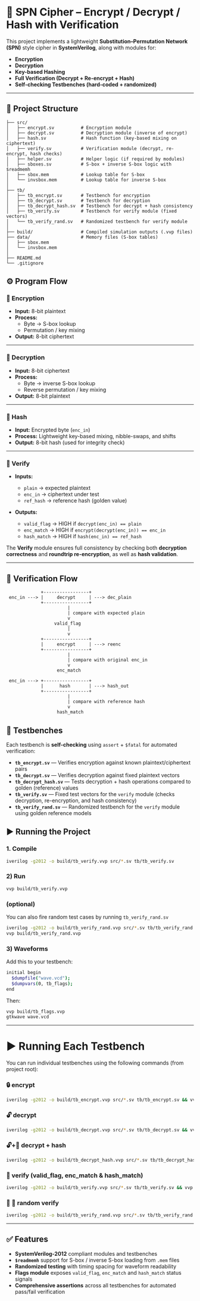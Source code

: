 # 🔐 SPN Cipher – Encrypt / Decrypt / Hash with Verification  

This project implements a lightweight **Substitution–Permutation Network (SPN)** style cipher in **SystemVerilog**, along with modules for:  
- **Encryption**  
- **Decryption**  
- **Key-based Hashing**  
- **Full Verification (Decrypt + Re-encrypt + Hash)**  
- **Self-checking Testbenches (hard-coded + randomized)**  



---

## 📂 Project Structure  

```text
├── src/
│   ├── encrypt.sv          # Encryption module
│   ├── decrypt.sv          # Decryption module (inverse of encrypt)
│   ├── hash.sv             # Hash function (key-based mixing on ciphertext)
│   ├── verify.sv           # Verification module (decrypt, re-encrypt, hash checks)
│   ├── helper.sv           # Helper logic (if required by modules)
│   ├── sboxes.sv           # S-box + inverse S-box logic with $readmemh
│   ├── sbox.mem            # Lookup table for S-box
│   └── invsbox.mem         # Lookup table for inverse S-box
│
├── tb/
│   ├── tb_encrypt.sv       # Testbench for encryption
│   ├── tb_decrypt.sv       # Testbench for decryption
│   ├── tb_decrypt_hash.sv  # Testbench for decrypt + hash consistency
│   ├── tb_verify.sv        # Testbench for verify module (fixed vectors)
│   └── tb_verify_rand.sv   # Randomized testbench for verify module
│
├── build/                  # Compiled simulation outputs (.vvp files)
├── data/                   # Memory files (S-box tables)
│   ├── sbox.mem
│   └── invsbox.mem
│
├── README.md
└── .gitignore
```

## ⚙️ Program Flow  

### 🔸 Encryption
- **Input:** 8-bit plaintext  
- **Process:**  
  - Byte → S-box lookup  
  - Permutation / key mixing  
- **Output:** 8-bit ciphertext  

---

### 🔸 Decryption
- **Input:** 8-bit ciphertext  
- **Process:**  
  - Byte → inverse S-box lookup  
  - Reverse permutation / key mixing  
- **Output:** 8-bit plaintext  

---

### 🔸 Hash
- **Input:** Encrypted byte (`enc_in`)  
- **Process:** Lightweight key-based mixing, nibble-swaps, and shifts  
- **Output:** 8-bit hash (used for integrity check)  

---

### 🔸 Verify
- **Inputs:**  
  - `plain` → expected plaintext  
  - `enc_in` → ciphertext under test  
  - `ref_hash` → reference hash (golden value)  

- **Outputs:**  
  - `valid_flag` → HIGH if `decrypt(enc_in) == plain`  
  - `enc_match` → HIGH if `encrypt(decrypt(enc_in)) == enc_in`  
  - `hash_match` → HIGH if `hash(enc_in) == ref_hash`  

The **Verify** module ensures full consistency by checking both **decryption correctness** and **roundtrip re-encryption**, as well as **hash validation**.  

---

## 🔄 Verification Flow  

```text
             +-----------------+
 enc_in ---> |     decrypt     | ---> dec_plain
             +-----------------+
                       |
                       | compare with expected plain
                       v
                  valid_flag
                       |
                       v
             +-----------------+
             |     encrypt     | ---> reenc
             +-----------------+
                       |
                       | compare with original enc_in
                       v
                   enc_match

 enc_in ---> +-----------------+
             |      hash       | ---> hash_out
             +-----------------+
                       |
                       | compare with reference hash
                       v
                   hash_match

```
## 🧪 Testbenches  

Each testbench is **self-checking** using `assert` + `$fatal` for automated verification:

- **`tb_encrypt.sv`** — Verifies encryption against known plaintext/ciphertext pairs  
- **`tb_decrypt.sv`** — Verifies decryption against fixed plaintext vectors  
- **`tb_decrypt_hash.sv`** — Tests decryption + hash operations compared to golden (reference) values  
- **`tb_verify.sv`** — Fixed test vectors for the `verify` module (checks decryption, re-encryption, and hash consistency)  
- **`tb_verify_rand.sv`** — Randomized testbench for the `verify` module using golden reference models  



## ▶️ Running the Project  

### 1. Compile  
```bash
iverilog -g2012 -o build/tb_verify.vvp src/*.sv tb/tb_verify.sv
```
### 2) Run
```bash
vvp build/tb_verify.vvp
```

### (optional) 
You can also fire random test cases by running `tb_verify_rand.sv`
```bash
iverilog -g2012 -o build/tb_verify_rand.vvp src/*.sv tb/tb_verify_rand.sv
vvp build/tb_verify_rand.vvp

```

### 3) Waveforms

Add this to your testbench:
```bash
initial begin
  $dumpfile("wave.vcd");
  $dumpvars(0, tb_flags);
end
```

Then:
```bash
vvp build/tb_flags.vvp
gtkwave wave.vcd
```

---

# ▶️ Running Each Testbench  

You can run individual testbenches using the following commands (from project root):  


### 🔒 encrypt
```bash
iverilog -g2012 -o build/tb_encrypt.vvp src/*.sv tb/tb_encrypt.sv && vvp build/tb_encrypt.vvp
```

### 🔓 decrypt
```bash
iverilog -g2012 -o build/tb_decrypt.vvp src/*.sv tb/tb_decrypt.sv && vvp build/tb_decrypt.vvp
```

### 🔓+🔑 decrypt + hash
```bash
iverilog -g2012 -o build/tb_decrypt_hash.vvp src/*.sv tb/tb_decrypt_hash.sv && vvp build/tb_decrypt_hash.vvp
```

### 🚩 verify (valid_flag, enc_match & hash_match)
```bash
iverilog -g2012 -o build/tb_verify.vvp src/*.sv tb/tb_verify.sv && vvp build/tb_verify.vvp
```

### 🔄 🚩 random verify 
```bash
iverilog -g2012 -o build/tb_verify_rand.vvp src/*.sv tb/tb_verify_rand.sv && vvp build/tb_verify_rand.vvp
```
---

## ✅ Features

- **SystemVerilog-2012** compliant modules and testbenches
- **`$readmemh`** support for S-box / inverse S-box loading from `.mem` files
- **Randomized testing** with timing spacing for waveform readability
- **Flags module** exposes `valid_flag`, `enc_match` and `hash_match` status signals
- **Comprehensive assertions** across all testbenches for automated pass/fail verification

